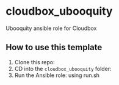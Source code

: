 # cloudbox_ubooquity
Ubooquity ansible role for Cloudbox 

## How to use this template

1. Clone this repo:
1. CD into the `cloudbox_ubooquity` folder:
1. Run the Ansible role: using run.sh
    ```
